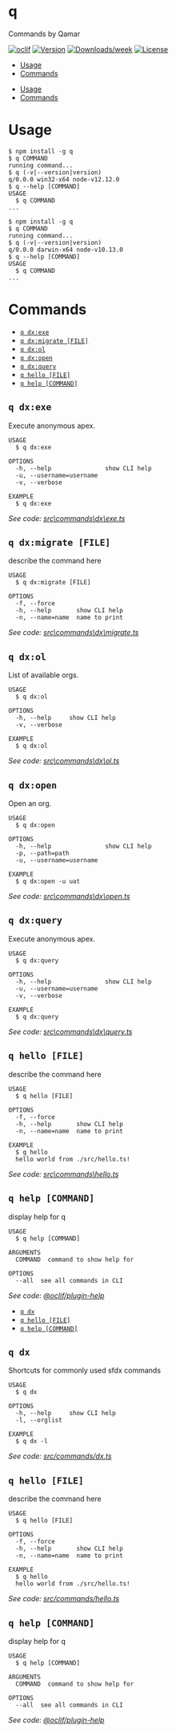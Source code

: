 q
=

Commands by Qamar

[![oclif](https://img.shields.io/badge/cli-oclif-brightgreen.svg)](https://oclif.io)
[![Version](https://img.shields.io/npm/v/q.svg)](https://npmjs.org/package/q)
[![Downloads/week](https://img.shields.io/npm/dw/q.svg)](https://npmjs.org/package/q)
[![License](https://img.shields.io/npm/l/q.svg)](https://github.com/qislam/q/blob/master/package.json)

<!-- toc -->
* [Usage](#usage)
* [Commands](#commands)
<!-- tocstop -->
* [Usage](#usage)
* [Commands](#commands)
<!-- tocstop -->
# Usage
<!-- usage -->
```sh-session
$ npm install -g q
$ q COMMAND
running command...
$ q (-v|--version|version)
q/0.0.0 win32-x64 node-v12.12.0
$ q --help [COMMAND]
USAGE
  $ q COMMAND
...
```
<!-- usagestop -->
```sh-session
$ npm install -g q
$ q COMMAND
running command...
$ q (-v|--version|version)
q/0.0.0 darwin-x64 node-v10.13.0
$ q --help [COMMAND]
USAGE
  $ q COMMAND
...
```
<!-- usagestop -->
# Commands
<!-- commands -->
* [`q dx:exe`](#q-dxexe)
* [`q dx:migrate [FILE]`](#q-dxmigrate-file)
* [`q dx:ol`](#q-dxol)
* [`q dx:open`](#q-dxopen)
* [`q dx:query`](#q-dxquery)
* [`q hello [FILE]`](#q-hello-file)
* [`q help [COMMAND]`](#q-help-command)

## `q dx:exe`

Execute anonymous apex.

```
USAGE
  $ q dx:exe

OPTIONS
  -h, --help               show CLI help
  -u, --username=username
  -v, --verbose

EXAMPLE
  $ q dx:exe
```

_See code: [src\commands\dx\exe.ts](https://github.com/qislam/q/blob/v0.0.0/src\commands\dx\exe.ts)_

## `q dx:migrate [FILE]`

describe the command here

```
USAGE
  $ q dx:migrate [FILE]

OPTIONS
  -f, --force
  -h, --help       show CLI help
  -n, --name=name  name to print
```

_See code: [src\commands\dx\migrate.ts](https://github.com/qislam/q/blob/v0.0.0/src\commands\dx\migrate.ts)_

## `q dx:ol`

List of available orgs.

```
USAGE
  $ q dx:ol

OPTIONS
  -h, --help     show CLI help
  -v, --verbose

EXAMPLE
  $ q dx:ol
```

_See code: [src\commands\dx\ol.ts](https://github.com/qislam/q/blob/v0.0.0/src\commands\dx\ol.ts)_

## `q dx:open`

Open an org.

```
USAGE
  $ q dx:open

OPTIONS
  -h, --help               show CLI help
  -p, --path=path
  -u, --username=username

EXAMPLE
  $ q dx:open -u uat
```

_See code: [src\commands\dx\open.ts](https://github.com/qislam/q/blob/v0.0.0/src\commands\dx\open.ts)_

## `q dx:query`

Execute anonymous apex.

```
USAGE
  $ q dx:query

OPTIONS
  -h, --help               show CLI help
  -u, --username=username
  -v, --verbose

EXAMPLE
  $ q dx:query
```

_See code: [src\commands\dx\query.ts](https://github.com/qislam/q/blob/v0.0.0/src\commands\dx\query.ts)_

## `q hello [FILE]`

describe the command here

```
USAGE
  $ q hello [FILE]

OPTIONS
  -f, --force
  -h, --help       show CLI help
  -n, --name=name  name to print

EXAMPLE
  $ q hello
  hello world from ./src/hello.ts!
```

_See code: [src\commands\hello.ts](https://github.com/qislam/q/blob/v0.0.0/src\commands\hello.ts)_

## `q help [COMMAND]`

display help for q

```
USAGE
  $ q help [COMMAND]

ARGUMENTS
  COMMAND  command to show help for

OPTIONS
  --all  see all commands in CLI
```

_See code: [@oclif/plugin-help](https://github.com/oclif/plugin-help/blob/v2.2.1/src\commands\help.ts)_
<!-- commandsstop -->
* [`q dx`](#q-dx)
* [`q hello [FILE]`](#q-hello-file)
* [`q help [COMMAND]`](#q-help-command)

## `q dx`

Shortcuts for commonly used sfdx commands

```
USAGE
  $ q dx

OPTIONS
  -h, --help     show CLI help
  -l, --orglist

EXAMPLE
  $ q dx -l
```

_See code: [src/commands/dx.ts](https://github.com/qislam/q/blob/v0.0.0/src/commands/dx.ts)_

## `q hello [FILE]`

describe the command here

```
USAGE
  $ q hello [FILE]

OPTIONS
  -f, --force
  -h, --help       show CLI help
  -n, --name=name  name to print

EXAMPLE
  $ q hello
  hello world from ./src/hello.ts!
```

_See code: [src/commands/hello.ts](https://github.com/qislam/q/blob/v0.0.0/src/commands/hello.ts)_

## `q help [COMMAND]`

display help for q

```
USAGE
  $ q help [COMMAND]

ARGUMENTS
  COMMAND  command to show help for

OPTIONS
  --all  see all commands in CLI
```

_See code: [@oclif/plugin-help](https://github.com/oclif/plugin-help/blob/v2.2.1/src/commands/help.ts)_
<!-- commandsstop -->
